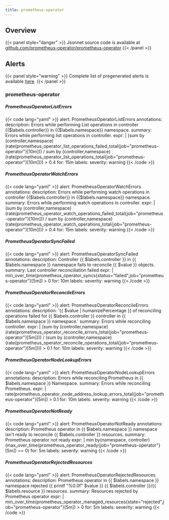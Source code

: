 ```yaml
---
title: prometheus-operator
---
```


## Overview



{{< panel style="danger" >}}
Jsonnet source code is available at [github.com/prometheus-operator/prometheus-operator](https://github.com/prometheus-operator/prometheus-operator/tree/master/jsonnet/mixin)
{{< /panel >}}

## Alerts

{{< panel style="warning" >}}
Complete list of pregenerated alerts is available [here](https://github.com/monitoring-mixins/website/blob/master/assets/prometheus-operator/alerts.yaml).
{{< /panel >}}

### prometheus-operator

##### PrometheusOperatorListErrors

{{< code lang="yaml" >}}
alert: PrometheusOperatorListErrors
annotations:
  description: Errors while performing List operations in controller {{$labels.controller}}
    in {{$labels.namespace}} namespace.
  summary: Errors while performing list operations in controller.
expr: |
  (sum by (controller,namespace) (rate(prometheus_operator_list_operations_failed_total{job="prometheus-operator"}[10m])) / sum by (controller,namespace) (rate(prometheus_operator_list_operations_total{job="prometheus-operator"}[10m]))) > 0.4
for: 15m
labels:
  severity: warning
{{< /code >}}
 
##### PrometheusOperatorWatchErrors

{{< code lang="yaml" >}}
alert: PrometheusOperatorWatchErrors
annotations:
  description: Errors while performing watch operations in controller {{$labels.controller}}
    in {{$labels.namespace}} namespace.
  summary: Errors while performing watch operations in controller.
expr: |
  (sum by (controller,namespace) (rate(prometheus_operator_watch_operations_failed_total{job="prometheus-operator"}[10m])) / sum by (controller,namespace) (rate(prometheus_operator_watch_operations_total{job="prometheus-operator"}[10m]))) > 0.4
for: 15m
labels:
  severity: warning
{{< /code >}}
 
##### PrometheusOperatorSyncFailed

{{< code lang="yaml" >}}
alert: PrometheusOperatorSyncFailed
annotations:
  description: Controller {{ $labels.controller }} in {{ $labels.namespace }} namespace
    fails to reconcile {{ $value }} objects.
  summary: Last controller reconciliation failed
expr: |
  min_over_time(prometheus_operator_syncs{status="failed",job="prometheus-operator"}[5m]) > 0
for: 10m
labels:
  severity: warning
{{< /code >}}
 
##### PrometheusOperatorReconcileErrors

{{< code lang="yaml" >}}
alert: PrometheusOperatorReconcileErrors
annotations:
  description: '{{ $value | humanizePercentage }} of reconciling operations failed
    for {{ $labels.controller }} controller in {{ $labels.namespace }} namespace.'
  summary: Errors while reconciling controller.
expr: |
  (sum by (controller,namespace) (rate(prometheus_operator_reconcile_errors_total{job="prometheus-operator"}[5m]))) / (sum by (controller,namespace) (rate(prometheus_operator_reconcile_operations_total{job="prometheus-operator"}[5m]))) > 0.1
for: 10m
labels:
  severity: warning
{{< /code >}}
 
##### PrometheusOperatorNodeLookupErrors

{{< code lang="yaml" >}}
alert: PrometheusOperatorNodeLookupErrors
annotations:
  description: Errors while reconciling Prometheus in {{ $labels.namespace }} Namespace.
  summary: Errors while reconciling Prometheus.
expr: |
  rate(prometheus_operator_node_address_lookup_errors_total{job="prometheus-operator"}[5m]) > 0.1
for: 10m
labels:
  severity: warning
{{< /code >}}
 
##### PrometheusOperatorNotReady

{{< code lang="yaml" >}}
alert: PrometheusOperatorNotReady
annotations:
  description: Prometheus operator in {{ $labels.namespace }} namespace isn't ready
    to reconcile {{ $labels.controller }} resources.
  summary: Prometheus operator not ready
expr: |
  min by(namespace, controller) (max_over_time(prometheus_operator_ready{job="prometheus-operator"}[5m]) == 0)
for: 5m
labels:
  severity: warning
{{< /code >}}
 
##### PrometheusOperatorRejectedResources

{{< code lang="yaml" >}}
alert: PrometheusOperatorRejectedResources
annotations:
  description: Prometheus operator in {{ $labels.namespace }} namespace rejected {{
    printf "%0.0f" $value }} {{ $labels.controller }}/{{ $labels.resource }} resources.
  summary: Resources rejected by Prometheus operator
expr: |
  min_over_time(prometheus_operator_managed_resources{state="rejected",job="prometheus-operator"}[5m]) > 0
for: 5m
labels:
  severity: warning
{{< /code >}}
 
